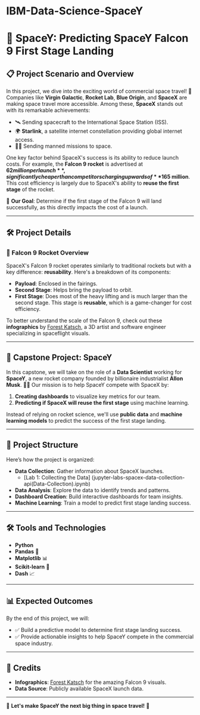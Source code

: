 # IBM-Data-Science-SpaceY

# 🚀 SpaceY: Predicting SpaceY Falcon 9 First Stage Landing

## 📋 Project Scenario and Overview

In this project, we dive into the exciting world of commercial space travel! 🌌 Companies like **Virgin Galactic**, **Rocket Lab**, **Blue Origin**, and **SpaceX** are making space travel more accessible. Among these, **SpaceX** stands out with its remarkable achievements:

- 🛰️ Sending spacecraft to the International Space Station (ISS).
- 🌍 **Starlink**, a satellite internet constellation providing global internet access.
- 👨‍🚀 Sending manned missions to space.

One key factor behind SpaceX's success is its ability to reduce launch costs. For example, the **Falcon 9 rocket** is advertised at **$62 million per launch**, significantly cheaper than competitors charging upwards of **$165 million**. This cost efficiency is largely due to SpaceX's ability to **reuse the first stage** of the rocket.

🎯 **Our Goal**: Determine if the first stage of the Falcon 9 will land successfully, as this directly impacts the cost of a launch.

---

## 🛠️ Project Details

### 🚀 Falcon 9 Rocket Overview
SpaceX's Falcon 9 rocket operates similarly to traditional rockets but with a key difference: **reusability**. Here's a breakdown of its components:

- **Payload**: Enclosed in the fairings.
- **Second Stage**: Helps bring the payload to orbit.
- **First Stage**: Does most of the heavy lifting and is much larger than the second stage. This stage is **reusable**, which is a game-changer for cost efficiency.

To better understand the scale of the Falcon 9, check out these **infographics** by [Forest Katsch](https://zlsadesign.com), a 3D artist and software engineer specializing in spaceflight visuals.

---

## 🎯 Capstone Project: SpaceY

In this capstone, we will take on the role of a **Data Scientist** working for **SpaceY**, a new rocket company founded by billionaire industrialist **Allon Musk**. 🧑‍💻 Our mission is to help SpaceY compete with SpaceX by:

1. **Creating dashboards** to visualize key metrics for our team.
2. **Predicting if SpaceX will reuse the first stage** using machine learning.

Instead of relying on rocket science, we'll use **public data** and **machine learning models** to predict the success of the first stage landing.

---

## 📂 Project Structure

Here’s how the project is organized:

- **Data Collection**: Gather information about SpaceX launches.
     - [Lab 1: Collecting the Data] (jupyter-labs-spacex-data-collection-api(Data-Collection).ipynb)
- **Data Analysis**: Explore the data to identify trends and patterns.
- **Dashboard Creation**: Build interactive dashboards for team insights.
- **Machine Learning**: Train a model to predict first stage landing success.

---

## 🛠️ Tools and Technologies

- **Python** 
- **Pandas** 🐼
- **Matplotlib** 📊
- **Scikit-learn** 🤖
- **Dash** 📈

---

## 📊 Expected Outcomes

By the end of this project, we will:

- ✅ Build a predictive model to determine first stage landing success.
- ✅ Provide actionable insights to help SpaceY compete in the commercial space industry.

---

## 🙌 Credits

- **Infographics**: [Forest Katsch](https://zlsadesign.com) for the amazing Falcon 9 visuals.
- **Data Source**: Publicly available SpaceX launch data.

---

🌟 **Let's make SpaceY the next big thing in space travel!** 🌟
